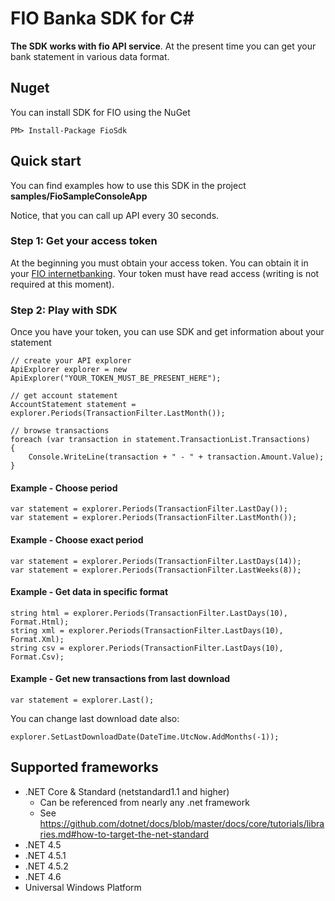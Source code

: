 # FIO Banka SDK for <span>C#</span>
**The SDK works with fio API service**. At the present time you can get your bank statement in various data format.

## Nuget

You can install SDK for FIO using the NuGet

	PM> Install-Package FioSdk

## Quick start
You can find examples how to use this SDK in the project **samples/FioSampleConsoleApp**

Notice, that you can call up API every 30 seconds.

### Step 1: Get your access token
At the beginning you must obtain your access token. You can obtain it in your [FIO internetbanking](http://www.fio.cz/ib2/login). Your token must have read access (writing is not required at this moment).

### Step 2: Play with SDK
Once you have your token, you can use SDK and get information about your statement

	// create your API explorer
    ApiExplorer explorer = new ApiExplorer("YOUR_TOKEN_MUST_BE_PRESENT_HERE");

    // get account statement
    AccountStatement statement = explorer.Periods(TransactionFilter.LastMonth());

    // browse transactions
    foreach (var transaction in statement.TransactionList.Transactions)
    {
        Console.WriteLine(transaction + " - " + transaction.Amount.Value);
    }

#### Example - Choose period

	var statement = explorer.Periods(TransactionFilter.LastDay());
	var statement = explorer.Periods(TransactionFilter.LastMonth());

#### Example - Choose exact period
	var statement = explorer.Periods(TransactionFilter.LastDays(14));
	var statement = explorer.Periods(TransactionFilter.LastWeeks(8));

#### Example - Get data in specific format

    string html = explorer.Periods(TransactionFilter.LastDays(10), Format.Html);
	string xml = explorer.Periods(TransactionFilter.LastDays(10), Format.Xml);
	string csv = explorer.Periods(TransactionFilter.LastDays(10), Format.Csv);

#### Example - Get new transactions from last download
	var statement = explorer.Last();

You can change last download date also:

	explorer.SetLastDownloadDate(DateTime.UtcNow.AddMonths(-1));

## Supported frameworks

- .NET Core & Standard (netstandard1.1 and higher)
  - Can be referenced from nearly any .net framework
  - See https://github.com/dotnet/docs/blob/master/docs/core/tutorials/libraries.md#how-to-target-the-net-standard
- .NET 4.5
- .NET 4.5.1
- .NET 4.5.2
- .NET 4.6
- Universal Windows Platform